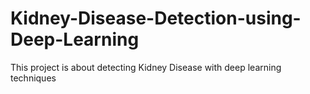 # Kidney-Disease-Detection-using-Deep-Learning
This project is about detecting Kidney Disease with deep learning techniques 

